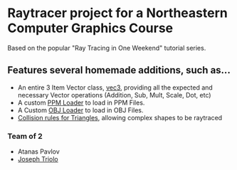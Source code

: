 # Raytracer project for a Northeastern Computer Graphics Course

Based on the popular "Ray Tracing in One Weekend" tutorial series. 

## Features several homemade additions, such as...
* An entire 3 Item Vector class, [vec3](https://github.com/avp55/Raytracer/blob/master/include/vec3.h), providing all the expected and necessary Vector operations (Addition, Sub, Mult, Scale, Dot, etc)
* A custom [PPM Loader](https://github.com/avp55/Raytracer/blob/master/include/ppmLoader.h) to load in PPM Files.
* A Custom [OBJ Loader](https://github.com/avp55/Raytracer/blob/master/src/obj.cpp) to load in OBJ Files.
* [Collision rules for Triangles](https://github.com/avp55/Raytracer/blob/master/include/triangleCanHit.h), allowing complex shapes to be raytraced

### Team of 2
* Atanas Pavlov
* [Joseph Triolo](https://github.com/jot22)
